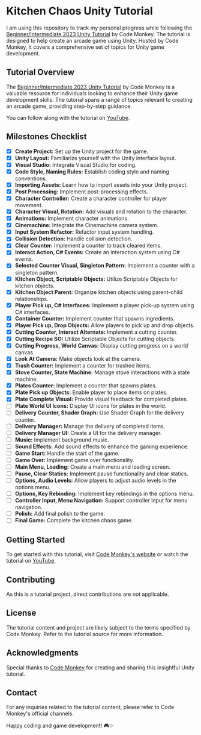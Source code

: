 # Kitchen Chaos Unity Tutorial

I am using this repository to track my personal progress while following the [Beginner/Intermediate 2023 Unity Tutorial](https://unitycodemonkey.com/kitchenchaoscourse.php) by Code Monkey. The tutorial is designed to help create an arcade game using Unity. Hosted by Code Monkey, it covers a comprehensive set of topics for Unity game development.

## Tutorial Overview

The [Beginner/Intermediate 2023 Unity Tutorial](https://unitycodemonkey.com/kitchenchaoscourse.php) by Code Monkey is a valuable resource for individuals looking to enhance their Unity game development skills. The tutorial spans a range of topics relevant to creating an arcade game, providing step-by-step guidance.

You can follow along with the tutorial on [YouTube](https://www.youtube.com/watch?v=AmGSEH7QcDg).

## Milestones Checklist

- [x] **Create Project:** Set up the Unity project for the game.
- [x] **Unity Layout:** Familiarize yourself with the Unity interface layout.
- [x] **Visual Studio:** Integrate Visual Studio for coding.
- [x] **Code Style, Naming Rules:** Establish coding style and naming conventions.
- [x] **Importing Assets:** Learn how to import assets into your Unity project.
- [x] **Post Processing:** Implement post-processing effects.
- [x] **Character Controller:** Create a character controller for player movement.
- [x] **Character Visual, Rotation:** Add visuals and rotation to the character.
- [x] **Animations:** Implement character animations.
- [x] **Cinemachine:** Integrate the Cinemachine camera system.
- [x] **Input System Refactor:** Refactor input system handling.
- [x] **Collision Detection:** Handle collision detection.
- [x] **Clear Counter:** Implement a counter to track cleared items.
- [x] **Interact Action, C# Events:** Create an interaction system using C# events.
- [x] **Selected Counter Visual, Singleton Pattern:** Implement a counter with a singleton pattern.
- [x] **Kitchen Object, Scriptable Objects:** Utilize Scriptable Objects for kitchen objects.
- [x] **Kitchen Object Parent:** Organize kitchen objects using parent-child relationships.
- [x] **Player Pick up, C# Interfaces:** Implement a player pick-up system using C# interfaces.
- [x] **Container Counter:** Implement counter that spawns ingredients.
- [x] **Player Pick up, Drop Objects:** Allow players to pick up and drop objects.
- [x] **Cutting Counter, Interact Alternate:** Implement a cutting counter.
- [x] **Cutting Recipe SO:** Utilize Scriptable Objects for cutting objects.
- [x] **Cutting Progress, World Canvas:** Display cutting progress on a world canvas.
- [x] **Look At Camera:** Make objects look at the camera.
- [x] **Trash Counter:** Implement a counter for trashed items.
- [x] **Stove Counter, State Machine:** Manage stove interactions with a state machine.
- [x] **Plates Counter:** Implement a counter that spawns plates.
- [x] **Plate Pick up Objects:** Enable player to place items on plates.
- [x] **Plate Complete Visual:** Provide visual feedback for completed plates.
- [ ] **Plate World UI Icons:** Display UI icons for plates in the world.
- [ ] **Delivery Counter, Shader Graph:** Use Shader Graph for the delivery counter.
- [ ] **Delivery Manager:** Manage the delivery of completed items.
- [ ] **Delivery Manager UI:** Create a UI for the delivery manager.
- [ ] **Music:** Implement background music.
- [ ] **Sound Effects:** Add sound effects to enhance the gaming experience.
- [ ] **Game Start:** Handle the start of the game.
- [ ] **Game Over:** Implement game over functionality.
- [ ] **Main Menu, Loading:** Create a main menu and loading screen.
- [ ] **Pause, Clear Statics:** Implement pause functionality and clear statics.
- [ ] **Options, Audio Levels:** Allow players to adjust audio levels in the options menu.
- [ ] **Options, Key Rebinding:** Implement key rebindings in the options menu.
- [ ] **Controller Input, Menu Navigation:** Support controller input for menu navigation.
- [ ] **Polish:** Add final polish to the game.
- [ ] **Final Game:** Complete the kitchen chaos game.

## Getting Started

To get started with this tutorial, visit [Code Monkey's website](https://unitycodemonkey.com/kitchenchaoscourse.php) or watch the tutorial on [YouTube](https://www.youtube.com/watch?v=AmGSEH7QcDg).

## Contributing

As this is a tutorial project, direct contributions are not applicable.

## License

The tutorial content and project are likely subject to the terms specified by Code Monkey. Refer to the tutorial source for more information.

## Acknowledgments

Special thanks to [Code Monkey](https://unitycodemonkey.com/) for creating and sharing this insightful Unity tutorial.

## Contact

For any inquiries related to the tutorial content, please refer to Code Monkey's official channels.

Happy coding and game development! 🎮✨
